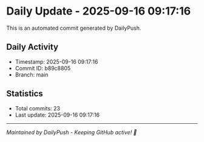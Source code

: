 # Daily Update - 2025-09-16 09:17:16

This is an automated commit generated by DailyPush.

## Daily Activity
- Timestamp: 2025-09-16 09:17:16
- Commit ID: b89c8805
- Branch: main

## Statistics
- Total commits: 23
- Last update: 2025-09-16 09:17:16

---
*Maintained by DailyPush - Keeping GitHub active! 🚀*
